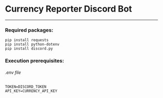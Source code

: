 # Currency Reporter Discord Bot
---
### Required packages:
```
pip install requests
pip install python-dotenv
pip install discord.py
```
### Execution prerequisites:
###### .env file
```
TOKEN=DISCORD_TOKEN
API_KEY=CURRENCY_API_KEY
```